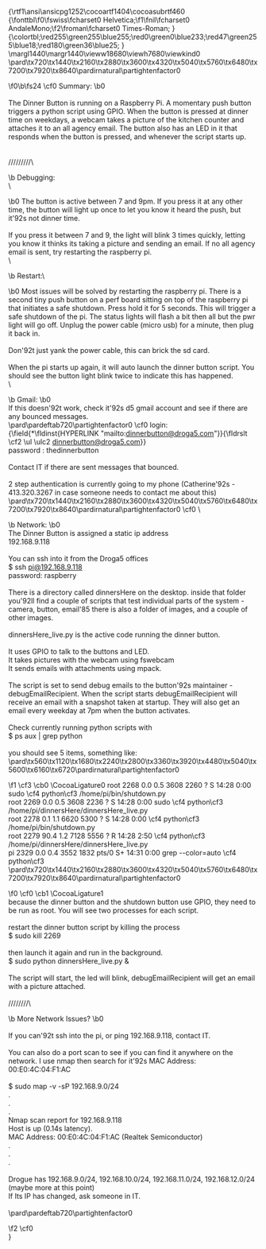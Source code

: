 {\rtf1\ansi\ansicpg1252\cocoartf1404\cocoasubrtf460
{\fonttbl\f0\fswiss\fcharset0 Helvetica;\f1\fnil\fcharset0 AndaleMono;\f2\froman\fcharset0 Times-Roman;
}
{\colortbl;\red255\green255\blue255;\red0\green0\blue233;\red47\green255\blue18;\red180\green36\blue25;
}
\margl1440\margr1440\vieww18680\viewh7680\viewkind0
\pard\tx720\tx1440\tx2160\tx2880\tx3600\tx4320\tx5040\tx5760\tx6480\tx7200\tx7920\tx8640\pardirnatural\partightenfactor0

\f0\b\fs24 \cf0 Summary:
\b0 \
\
The Dinner Button is running on a Raspberry Pi. A momentary push button triggers a python script using GPIO. When the button is pressed at dinner time on weekdays, a webcam takes a picture of the kitchen counter and attaches it to an all agency email. The button also has an LED in it that responds when the button is pressed, and whenever the script starts up.\
\
\
/////////\

\b Debugging:\
\

\b0 The button is active between 7 and 9pm. If you press it at any other time, the button will light up once to let you know it heard the push, but it\'92s not dinner time. \
\
If you press it between 7 and 9, the light will blink 3 times quickly, letting you know it thinks its taking a picture and sending an email. If no all agency email is sent, try restarting the raspberry pi.\
\

\b Restart:\

\b0 Most issues will be solved by restarting the raspberry pi. There is a second tiny push button on a perf board sitting on top of the raspberry pi that initiates a safe shutdown. Press hold it for 5 seconds. This will trigger a safe shutdown of the pi. The status lights will flash a bit then all but the pwr light will go off. Unplug the power cable (micro usb) for a minute, then plug it back in.\
\
Don\'92t just yank the power cable, this can brick the sd card.\
\
When the pi starts up again, it will auto launch the dinner button script. You should see the button light blink twice to indicate this has happened. \
\

\b Gmail:
\b0 \
If this doesn\'92t work, check it\'92s d5 gmail account and see if there are any bounced messages.\
\pard\pardeftab720\partightenfactor0
\cf0 login: {\field{\*\fldinst{HYPERLINK "mailto:dinnerbutton@droga5.com"}}{\fldrslt \cf2 \ul \ulc2 dinnerbutton@droga5.com}}\
password : thedinnerbutton\
\
Contact IT if there are sent messages that bounced.\
\
2 step authentication is currently going to my phone (Catherine\'92s - 413.320.3267 in case someone needs to contact me about this)\
\pard\tx720\tx1440\tx2160\tx2880\tx3600\tx4320\tx5040\tx5760\tx6480\tx7200\tx7920\tx8640\pardirnatural\partightenfactor0
\cf0 \

\b Network:
\b0 \
The Dinner Button is assigned a static ip address\
192.168.9.118\
\
You can ssh into it from the Droga5 offices\
$ ssh pi@192.168.9.118\
password: raspberry\
\
There is a directory called dinnersHere on the desktop. inside that folder you\'92ll find a couple of scripts that test individual parts of the system - camera, button, email\'85 there is also a folder of images, and a couple of other images.\
\
dinnersHere_live.py is the active code running the dinner button. \
\
It uses GPIO to talk to the buttons and LED. \
It takes pictures with the webcam using fswebcam\
It sends emails with attachments using mpack.\
\
The script is set to send debug emails to the button\'92s maintainer - debugEmailRecipient. When the script starts debugEmailRecipient will receive an email with a snapshot taken at startup. They will also get an email every weekday at 7pm when the button activates.\
\
Check currently running python scripts with\
$ ps aux | grep python\
\
you should see 5 items, something like:\
\pard\tx560\tx1120\tx1680\tx2240\tx2800\tx3360\tx3920\tx4480\tx5040\tx5600\tx6160\tx6720\pardirnatural\partightenfactor0

\f1 \cf3 \cb0 \CocoaLigature0 root      2268  0.0  0.5   3608  2260 ?        S    14:28   0:00 sudo \cf4 python\cf3  /home/pi/bin/shutdown.py\
root      2269  0.0  0.5   3608  2236 ?        S    14:28   0:00 sudo \cf4 python\cf3  /home/pi/dinnersHere/dinnersHere_live.py\
root      2278  0.1  1.1   6620  5300 ?        S    14:28   0:00 \cf4 python\cf3  /home/pi/bin/shutdown.py\
root      2279 90.4  1.2   7128  5556 ?        R    14:28   2:50 \cf4 python\cf3  /home/pi/dinnersHere/dinnersHere_live.py\
pi        2329  0.0  0.4   3552  1832 pts/0    S+   14:31   0:00 grep --color=auto \cf4 python\cf3 \
\pard\tx720\tx1440\tx2160\tx2880\tx3600\tx4320\tx5040\tx5760\tx6480\tx7200\tx7920\tx8640\pardirnatural\partightenfactor0

\f0 \cf0 \cb1 \CocoaLigature1 \
because the dinner button and the shutdown button use GPIO, they need to be run as root. You will see two processes for each script. \
\
restart the dinner button script by killing the process\
$ sudo kill 2269\
\
then launch it again and run in the background.\
$ sudo python dinnersHere_live.py &\
\
The script will start, the led will blink, debugEmailRecipient will get an email with a picture attached.\
\
////////\

\b More Network Issues?
\b0 \
\
If you can\'92t ssh into the pi, or ping 192.168.9.118, contact IT.\
\
You can also do a port scan to see if you can find it anywhere on the network. I use nmap then search for it\'92s MAC Address: 00:E0:4C:04:F1:AC\
\
$ sudo map -v -sP 192.168.9.0/24\
.\
.\
.\
Nmap scan report for 192.168.9.118\
Host is up (0.14s latency).\
MAC Address: 00:E0:4C:04:F1:AC (Realtek Semiconductor)\
.\
.\
.\
\
Drogue has 192.168.9.0/24, 192.168.10.0/24, 192.168.11.0/24, 192.168.12.0/24 (maybe more at this point)\
If Its IP has changed, ask someone in IT.\
\
\pard\pardeftab720\partightenfactor0

\f2 \cf0 \
}